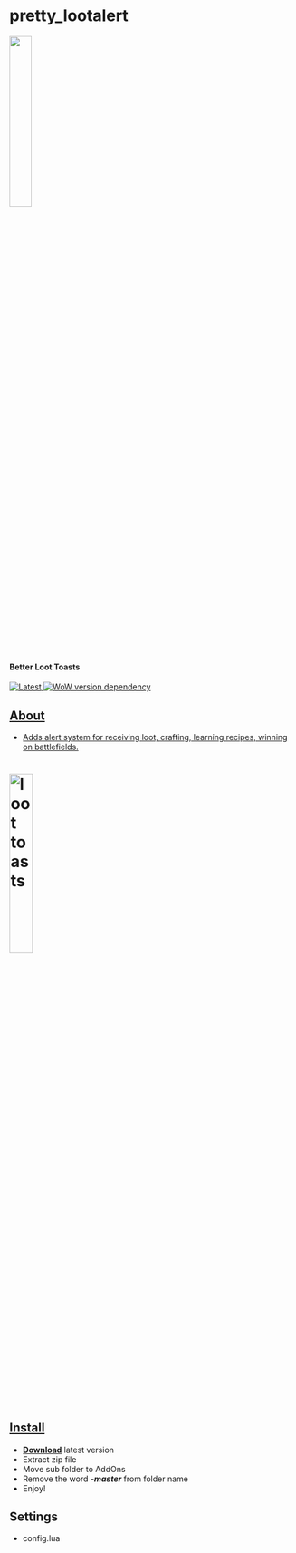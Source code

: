 # pretty_lootalert
<p align="left">
<img src="https://user-images.githubusercontent.com/33549022/205725075-0e691e60-fc36-4163-84ad-4b687d1246bd.gif" width="27.8%"/>
</p>

<h4 align="left">Better Loot Toasts</h4>
<p align="left">
    <a href="https://github.com/s0h2x/pretty_lootalert/releases/latest">
    <a href="https://github.com/s0h2x/pretty_lootalert/releases/download/v2.0/pretty_lootalert.zip">
    <img src="https://img.shields.io/github/downloads/s0h2x/pretty_lootalert/total?label=Download%40latest&style=flat-square&logo=github&logoColor=white"
         alt="Latest">
    <a href="https://wowwiki-archive.fandom.com/wiki/Patch_3.3.5">
    <img src="https://img.shields.io/badge/WoWPatch-3.3.5-blue?style=flat-square"
         alt="WoW version dependency">
</p>

## About
- Adds alert system for receiving loot, crafting, learning recipes, winning on battlefields.
<h1 align="left">
  <img src="https://user-images.githubusercontent.com/33549022/205705619-37d58745-58c6-4caf-9e4a-e88161d1caf8.png" width="28.5%" alt="loot toasts">
</h1>

## Install
- **[Download](https://github.com/s0h2x/pretty_lootalert/releases/download/v2.0/pretty_lootalert.zip)** latest version
- Extract zip file
- Move sub folder to AddOns
- Remove the word ***-master*** from folder name
- Enjoy!

## Settings
- config.lua
